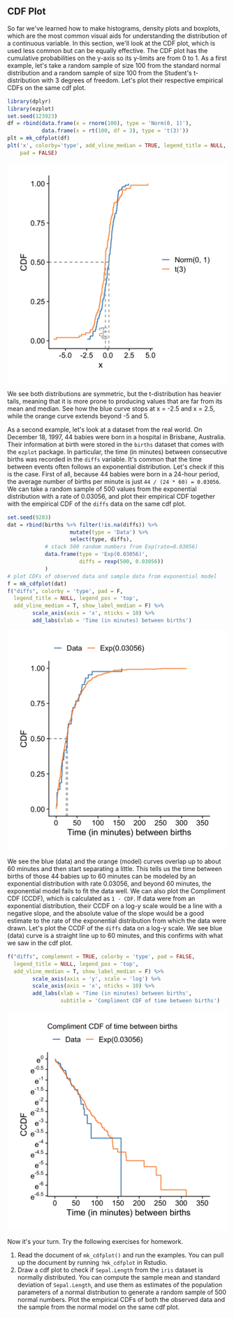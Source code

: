 ## CDF Plot

So far we've learned how to make histograms, density plots and boxplots, which are the most common visual aids for understanding the distribution of a continuous variable. In this section, we'll look at the CDF plot, which is used less common but can be equally effective. The CDF plot has the cumulative probabilities on the y-axis so its y-limits are from 0 to 1. As a first example, let's take a random sample of size 100 from the standard normal distribution and a random sample of size 100 from the Student's t-distribution with 3 degrees of freedom. Let's plot their respective empirical CDFs on the same cdf plot. 


```r
library(dplyr)
library(ezplot)
set.seed(123923)
df = rbind(data.frame(x = rnorm(100), type = 'Norm(0, 1)'),
           data.frame(x = rt(100, df = 3), type = 't(3)'))
plt = mk_cdfplot(df)
plt('x', colorby='type', add_vline_median = TRUE, legend_title = NULL,
    pad = FALSE)
```

![](images/cdfplot_simu-1.png)

We see both distributions are symmetric, but the t-distribution has heavier tails, meaning that it is more prone to producing values that are far from its mean and median. See how the blue curve stops at x = -2.5 and x = 2.5, while the orange curve extends beyond -5 and 5. 

As a second example, let's look at a dataset from the real world. On December 18, 1997, 44 babies were born in a hospital in Brisbane, Australia. Their information at birth were stored in the `births` dataset that comes with the `ezplot` package. In particular, the time (in minutes) between consecutive births was recorded in the `diffs` variable. It's common that the time between events often follows an exponential distribution. Let's check if this is the case. First of all, because 44 babies were born in a 24-hour period, the average number of births per minute is just `44 / (24 * 60) = 0.03056`. We can take a random sample of 500 values from the exponential distribution with a rate of 0.03056, and plot their empirical CDF together with the empirical CDF of the `diffs` data on the same cdf plot. 


```r
set.seed(9203)
dat = rbind(births %>% filter(!is.na(diffs)) %>% 
                    mutate(type = 'Data') %>%
                    select(type, diffs),
            # stack 500 random numbers from Exp(rate=0.03056)
            data.frame(type = 'Exp(0.03056)', 
                       diffs = rexp(500, 0.03056))
            )
# plot CDFs of observed data and sample data from exponential model
f = mk_cdfplot(dat)
f("diffs", colorby = 'type', pad = F, 
  legend_title = NULL, legend_pos = 'top',
  add_vline_median = T, show_label_median = F) %>%
        scale_axis(axis = 'x', nticks = 10) %>%
        add_labs(xlab = 'Time (in minutes) between births')
```

![](images/cdfplot_time_bw_births-1.png)

We see the blue (data) and the orange (model) curves overlap up to about 60 minutes and then start separating a little. This tells us the time between births of those 44 babies up to 60 minutes can be modeled by an exponential distribution with rate 0.03056, and beyond 60 minutes, the exponential model fails to fit the data well. We can also plot the Compliment CDF (CCDF), which is calculated as `1 - CDF`. If data were from an exponential distribution, their CCDF on a log-y scale would be a line with a negative slope, and the absolute value of the slope would be a good estimate to the rate of the exponential distribution from which the data were drawn. Let's plot the CCDF of the `diffs` data on a log-y scale. We see blue (data) curve is a straight line up to 60 minutes, and this confirms with what we saw in the cdf plot. 


```r
f("diffs", complement = TRUE, colorby = 'type', pad = FALSE, 
  legend_title = NULL, legend_pos = 'top',
  add_vline_median = T, show_label_median = F) %>%
        scale_axis(axis = 'y', scale = 'log') %>%
        scale_axis(axis = 'x', nticks = 10) %>%
        add_labs(xlab = 'Time (in minutes) between births',
                 subtitle = 'Compliment CDF of time between births')
```

![](images/ccdfplot_time_bw_births-1.png)

Now it's your turn. Try the following exercises for homework.

1. Read the document of `mk_cdfplot()` and run the examples. You can pull up the document by running `?mk_cdfplot` in Rstudio. 
2. Draw a cdf plot to check if `Sepal.Length` from the `iris` dataset is normally distributed. You can compute the sample mean and standard deviation of `Sepal.Length`, and use them as estimates of the population parameters of a normal distribution to generate a random sample of 500 normal numbers. Plot the empirical CDFs of both the observed data and the sample from the normal model on the same cdf plot.
